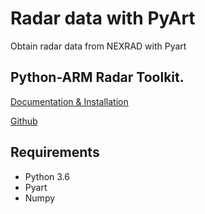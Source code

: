 # Radar data with PyArt 

Obtain radar data from NEXRAD with Pyart


## Python-ARM Radar Toolkit.
[Documentation & Installation](https://arm-doe.github.io/pyart/)

[Github](https://github.com/ARM-DOE/pyart)


## Requirements
  - Python 3.6
  - Pyart
  - Numpy
